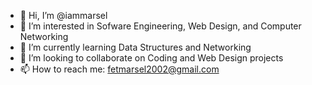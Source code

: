 - 👋 Hi, I’m @iammarsel
- 👀 I’m interested in Sofware Engineering, Web Design, and Computer Networking
- 🌱 I’m currently learning Data Structures and Networking
- 💞️ I’m looking to collaborate on Coding and Web Design projects
- 📫 How to reach me: fetmarsel2002@gmail.com

<!---
iammarsel/iammarsel is a ✨ special ✨ repository because its `README.md` (this file) appears on your GitHub profile.
You can click the Preview link to take a look at your changes.
--->
